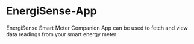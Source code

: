 # EnergiSense-App
EnergiSense Smart Meter Companion App can be used to fetch and view data readings from your smart energy meter

